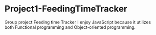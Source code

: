 # Project1-FeedingTimeTracker
Group project Feeding time Tracker
I enjoy JavaScript because it utilizes both Functional programming and Object-oriented programming.